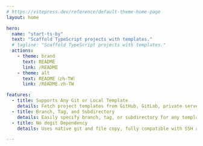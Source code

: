 ```yaml
---
# https://vitepress.dev/reference/default-theme-home-page
layout: home

hero:
  name: "start-ts-by"
  text: "Scaffold TypeScript projects with templates."
  # tagline: "Scaffold TypeScript projects with templates."
  actions:
    - theme: brand
      text: README
      link: /README
    - theme: alt
      text: README（zh-TW）
      link: /README.zh-TW

features:
  - title: Supports Any Git or Local Template
    details: Fetch project templates from GitHub, GitLab, private servers, or local folders.
  - title: Branch, Tag, and Subdirectory
    details: Easily specify branch, tag, or subdirectory for any template source.
  - title: No degit Dependency
    details: Uses native git and file copy, fully compatible with SSH and private repos.

---
```



